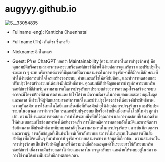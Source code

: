 # augyyy.github.io
![S__33054835](https://github.com/augyyy/augyyy.github.io/assets/147575558/34615431-4e41-47b6-aaba-bb7116d1f29f)
+ Fullname (eng): Kanticha Chuenhatai
* Full name (Th): กันติชา ชื่นหะทัย
- Nickname: อิกไนเตอร์
+ Guest: P'เจล
ChatGPT บอกว่า Maintainability (ความสามารถในการบำรุงรักษา) คือคุณสมบัติหรือความสามารถของระบบหรือซอฟต์แวร์ที่ช่วยให้ง่ายต่อการดูแลรักษา และปรับปรุงในระยะยาว ๆ ระบบหรือซอฟต์แวร์ที่มีคุณสมบัติความสามารถในการบำรุงรักษาที่ดีมักจะมีลักษณะที่ทำให้ง่ายต่อการเข้าใจโครงสร้างของระบบ, อ่านและแก้ไขโค้ดที่ซับซ้อน, และทำการทดสอบและปรับปรุงโครงสร้างระบบได้อย่างมีประสิทธิภาพ.
คุณสมบัติที่สำคัญของการบำรุงรักษาระบบหรือซอฟต์แวร์ที่ดีสำหรับความสามารถในการบำรุงรักษาประกอบด้วย:
การควบคุมโครงสร้าง: ระบบควรจะมีโครงสร้างที่สามารถอ่านและเข้าใจได้ง่าย มีความชัดเจนในการแยกแยะและควบคุมโมดูลและคลาส ซึ่งช่วยให้ผู้พัฒนาสามารถทำการแก้ไขและปรับปรุงโครงสร้างได้อย่างมีประสิทธิภาพ.
ความทันสมัย: การใช้เทคโนโลยีและเครื่องมือที่ทันสมัยช่วยให้ง่ายต่อการบำรุงรักษา และปรับปรุงระบบในอนาคต การทำการอัพเกรดและปรับปรุงระบบเป็นเรื่องง่ายขึ้นเมื่อเทคโนโลยีใหม่ๆ ถูกนำเข้า.
ความใช้งานและการทดสอบ: การทำให้ระบบมีรหัสที่มีคุณภาพ และการทดสอบที่เข้มงวดช่วยให้ค้นพบและแก้ไขข้อบกพร่องได้อย่างรวดเร็ว การใช้เทคนิคการทดสอบอัตโนมัติและการจัดการข้อผิดพลาดที่มีประสิทธิภาพมีบทบาทสำคัญในความสามารถในการบำรุงรักษา.
การบันทึกเอกสารและความรู้: การเก็บข้อมูลที่เป็นประโยชน์เกี่ยวกับระบบและการใช้งานระบบในเอกสารเป็นสิ่งสำคัญ เพื่อให้คนอื่นๆ ที่มาทำการบำรุงรักษาระบบสามารถทราบข้อมูลที่เกี่ยวข้อง.
ความสามารถในการบำรุงรักษาเป็นปัจจัยสำคัญในการให้ความน่าเชื่อถือและคุณค่าในระยะยาวให้กับระบบหรือซอฟต์แวร์ เนื่องจากมันช่วยลดค่าใช้จ่ายและเวลาในการดูแลรักษา และช่วยให้ระบบอยู่ในสภาวะการใช้งานได้อย่างมีประสิทธิภาพตลอดเวลา.
